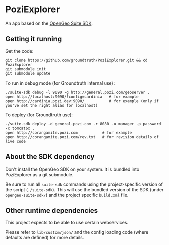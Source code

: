 # PoziExplorer

An app based on the [OpenGeo Suite SDK](http://opengeo.org/technology/sdk/).

## Getting it running

Get the code:

    git clone https://github.com/groundtruth/PoziExplorer.git && cd PoziExplorer
    git submodule init
    git submodule update

To run in debug mode (for Groundtruth internal use):

    ./suite-sdk debug -l 9090 -g http://general.pozi.com/geoserver .
    open http://localhost:9090/?config=cardinia   # for example
    open http://cardinia.pozi.dev:9090/           # for example (only if you've set the right alias for localhost)

To deploy (for Groundtruth use):

    ./suite-sdk deploy -d general.pozi.com -r 8080 -u manager -p password -c tomcat6x .
    open http://corangamite.pozi.com           # for example
    open http://corangamite.pozi.com/rev.txt   # for revision details of live code

## About the SDK dependency

Don't install the OpenGeo SDK on your system. It is bundled into PoziExplorer
as a git submodule.

Be sure to run all `suite-sdk` commands using the project-specific version of
the script (`./suite-sdk`). This will use the bundled version of the SDK
(under `opengeo-suite-sdk/`) and the project specific `build.xml` file.

## Other runtime dependencies

This project expects to be able to use certain webservices.

Please refer to `lib/custom/json/` and the config loading code (where defaults
are defined) for more details.

